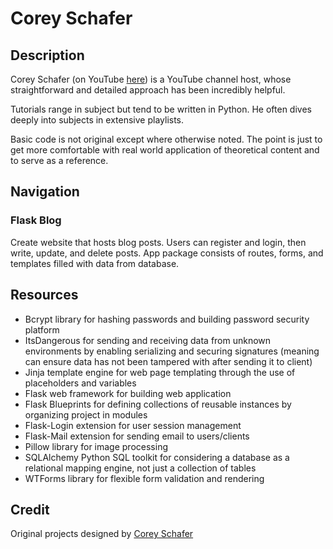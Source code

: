 # Corey Schafer

## Description

Corey Schafer (on YouTube [here](https://www.youtube.com/user/schafer5)) is a YouTube  channel host, whose straightforward and detailed approach has been incredibly helpful.

Tutorials range in subject but tend to be written in Python. He often dives deeply into subjects in extensive playlists.

Basic code is not original except where otherwise noted. The point is just to get more comfortable with real world application of theoretical content and to serve as a reference.

## Navigation

### Flask Blog

Create website that hosts blog posts. Users can register and login, then write, update, and delete posts. App package consists of routes, forms, and templates filled with data from database.

## Resources

- Bcrypt library for hashing passwords and building password security platform
- ItsDangerous for sending and receiving data from unknown environments by enabling serializing and securing signatures (meaning can ensure data has not been tampered with after sending it to client)
- Jinja template engine for web page templating through the use of placeholders and variables
- Flask web framework for building web application
- Flask Blueprints for defining collections of reusable instances by organizing project in modules
- Flask-Login extension for user session management
- Flask-Mail extension for sending email to users/clients
- Pillow library for image processing
- SQLAlchemy Python SQL toolkit for considering a database as a relational mapping engine, not just a collection of tables
- WTForms library for flexible form validation and rendering

## Credit

Original projects designed by [Corey Schafer](https://github.com/CoreyMSchafer)
